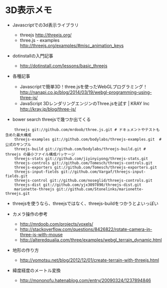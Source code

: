 3D表示メモ
=====

* Javascriptでの3d表示ライブラリ
  * threejs http://threejs.org/
  * three.js - examples http://threejs.org/examples/#misc_animation_keys
* dotinstallの入門記事
  * http://dotinstall.com/lessons/basic_threejs
* 各種記事
  * Javascriptで簡単3D！three.jsを使ったWebGLプログラミング！ http://nanapi.co.jp/blog/2014/03/19/webgl-programming-using-three-js/
  * JavaScript 3DレンダリングエンジンのThree.jsを試す | KRAY Inc http://kray.jp/blog/three-js/

* bower search threejsで幾つか出てくる
```
    threejs git://github.com/mrdoob/three.js.git # ドキュメントやテストも含めた最大構成
    threejs-examples git://github.com/bodylabs/threejs-examples.git  # 公式のサンプル
    threejs-build git://github.com/bodylabs/threejs-build.git # threejs の最小ファイル構成パッケージ
    threejs-stats git://github.com/jiyinyiyong/threejs-stats.git
    threejs-controls git://github.com/Tomesch/threejs-controls.git
    threejs-exporters git://github.com/Tomesch/threejs-exporters.git
    threejs-input-fields git://github.com/Vargaf/threejs-input-fields.git
    threejs-control git://github.com/noseglid/threejs-controls.git
    threejs-dist git://github.com/yjx3097890/threejs-dist.git
    marionette-threejs git://github.com/Stonelinks/marionette-threejs.git
```
  * threejsを使うなら、threejsではなく、threejs-buildをつかうとよいっぽい


* カメラ操作の参考
  * http://mrdoob.com/projects/voxels/
  * http://stackoverflow.com/questions/8426822/rotate-camera-in-three-js-with-mouse
  * http://alteredqualia.com/three/examples/webgl_terrain_dynamic.html

* 地形の作り方
  * http://yomotsu.net/blog/2012/12/01/create-terrain-with-threejs.html

* 緯度経度のメートル変換
  * http://mononofu.hatenablog.com/entry/20090324/1237894846

